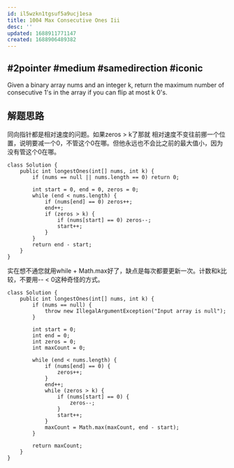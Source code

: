 ```yaml
---
id: il5wzkn1tgsuf5a9ucj1esa
title: 1004 Max Consecutive Ones Iii
desc: ''
updated: 1688911771147
created: 1688906489382
---
```

## #2pointer #medium #samedirection #iconic

Given a binary array nums and an integer k, return the maximum number of consecutive 1's in the array if you can flip at most k 0's.

## 解题思路

同向指针都是相对速度的问题。如果zeros > k了那就
相对速度不变往前挪一个位置，说明要减一个0，不管这个0在哪。但他永远也不会比之前的最大值小，因为没有管这个0在哪。
```
class Solution {
    public int longestOnes(int[] nums, int k) {
        if (nums == null || nums.length == 0) return 0;

        int start = 0, end = 0, zeros = 0;
        while (end < nums.length) {
            if (nums[end] == 0) zeros++;
            end++;
            if (zeros > k) {
                if (nums[start] == 0) zeros--;
                start++;
            }
        }
        return end - start; 
    }
}
```
实在想不通您就用while + Math.max好了，缺点是每次都要更新一次。计数和k比较，不要用-- < 0这种奇怪的方式。
```
class Solution {
    public int longestOnes(int[] nums, int k) {
        if (nums == null) {
            throw new IllegalArgumentException("Input array is null");
        }

        int start = 0;
        int end = 0;
        int zeros = 0;
        int maxCount = 0;

        while (end < nums.length) {
            if (nums[end] == 0) {
                zeros++;
            }
            end++;
            while (zeros > k) {
                if (nums[start] == 0) {
                    zeros--;
                }
                start++;
            }
            maxCount = Math.max(maxCount, end - start);
        }

        return maxCount;
    }
}
```